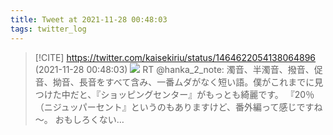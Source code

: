 ```yaml
---
title: Tweet at 2021-11-28 00:48:03
tags: twitter_log
---
```


> [!CITE] https://twitter.com/kaisekiriu/status/1464622054138064896 (2021-11-28 00:48:03)
> ![](https://twitter.com/kaisekiriu/status/1464622054138064896)
> RT @hanka_2_note: 濁音、半濁音、撥音、促音、拗音、長音をすべて含み、一番ムダがなく短い語。僕がこれまでに見つけた中だと、『ショッピングセンター』がもっとも綺麗です。
> 『20％（ニジュッパーセント』というのもありますけど、番外編って感じですね～。
> おもしろくない…
